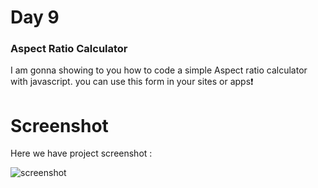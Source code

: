 # Day 9

### Aspect Ratio Calculator

I am gonna showing to you how to code a simple Aspect ratio calculator with javascript. you can use this form in your sites or apps❗️

# Screenshot

Here we have project screenshot :

![screenshot](screenshot.jpg)
